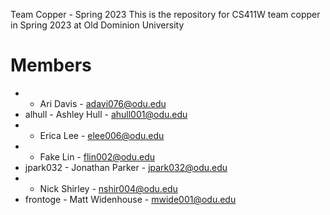 Team Copper - Spring 2023
This is the repository for CS411W team copper in Spring 2023 at Old Dominion University

# Members

- - Ari Davis - adavi076@odu.edu
- alhull - Ashley Hull - ahull001@odu.edu
- - Erica Lee - elee006@odu.edu
- - Fake Lin - flin002@odu.edu
- jpark032 - Jonathan Parker - jpark032@odu.edu
- - Nick Shirley - nshir004@odu.edu
- frontoge - Matt Widenhouse - mwide001@odu.edu

